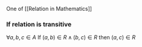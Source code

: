One of [[Relation in Mathematics]]

### If relation is transitive
$\forall a, b, c \in A$
If $(a, b) \in R \land (b, c) \in R$ then $(a, c) \in R$
